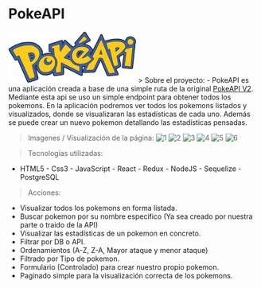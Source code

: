 # PokeAPI
<img src='https://raw.githubusercontent.com/PokeAPI/media/master/logo/pokeapi_256.png'>
> Sobre el proyecto:
- PokeAPI es una aplicación creada a base de una simple ruta de la original <a href='#'>PokeAPI V2</a>. Mediante esta api se uso un simple endpoint para obtener todos los pokemons. En la aplicación podremos ver todos los pokemons listados y visualizados, donde se visualizaran las estadísticas de cada uno. Además se puede crear un nuevo pokemon detallando las estadísticas pensadas.

> Imagenes / Visualización de la página:
![1](https://user-images.githubusercontent.com/58433889/127075755-bff9b2af-97ee-43ca-ad08-e61a80eaee12.png)
![2](https://user-images.githubusercontent.com/58433889/127075759-dbf52f3c-ec05-445c-9bb2-d851a8fa3daa.png)
![3](https://user-images.githubusercontent.com/58433889/127075764-2b4390e7-e1f6-464c-9285-7211bd1f4711.png)
![4](https://user-images.githubusercontent.com/58433889/127075766-6c2aefc0-1788-491d-b3eb-1cbea94555be.png)
![5](https://user-images.githubusercontent.com/58433889/127075769-61f0720d-bde7-490f-8309-3a0b6dfe99af.png)
![6](https://user-images.githubusercontent.com/58433889/127075771-97e88d2d-a6c0-4990-8c35-bef190632036.png)

> Tecnologías utilizadas:
- HTML5 - Css3 - JavaScript - React - Redux - NodeJS - Sequelize - PostgreSQL

> Acciones:
- Visualizar todos los pokemons en forma listada.
- Buscar pokemon por su nombre especifico (Ya sea creado por nuestra parte o traido de la API)
- Visualizar las estadísticas de un pokemon en concreto.
- Filtrar por DB o API.
- Ordenamientos (A-Z, Z-A, Mayor ataque y menor ataque)
- Filtrado por Tipo de pokemon.
- Formulario (Controlado) para crear nuestro propio pokemon.
- Paginado simple para la visualización correcta de los pokemons.


